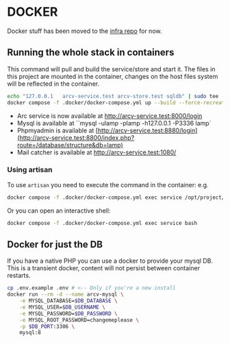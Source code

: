 # DOCKER

Docker stuff has been moved to the [infra repo](https://github.com/neontribe/ARCVInfra) for now.

## Running the whole stack in containers

This command will pull and build the service/store and start it. The files in this project are mounted in the container, changes on the host files system will be reflected in the container.

```bash
echo "127.0.0.1   arcv-service.test arcv-store.test sqldb" | sudo tee -a /etc/hosts
docker compose -f .docker/docker-compose.yml up --build --force-recreate
```

 * Arc service is now available at http://arcv-service.test:8000/login
 * Mysql is available at ``mysql -ulamp -plamp -h127.0.0.1 -P3336 lamp`
 * Phpmyadmin is available at [http://arcv-service.test:8880/login](http://arcv-service.test:8800/index.php?route=/database/structure&db=lamp)
 * Mail catcher is available at http://arcv-service.test:1080/

### Using artisan

To use `artisan` you need to execute the command in the container: e.g.

```bash
docker compose -f .docker/docker-compose.yml exec service /opt/project/artisan tinker
```

Or you can open an interactive shell:

```bash
docker compose -f .docker/docker-compose.yml exec service bash
```

## Docker for just the DB

If you have a native PHP you can use a docker to provide your mysql DB. This is a transient docker, content will not persist between container restarts.

```bash
cp .env.example .env # <-- Only if you're a new install
docker run --rm -d --name arcv-mysql \
    -e MYSQL_DATABASE=$DB_DATABASE \
    -e MYSQL_USER=$DB_USERNAME \
    -e MYSQL_PASSWORD=$DB_PASSWORD \
    -e MYSQL_ROOT_PASSWORD=changemeplease \
    -p $DB_PORT:3306 \
    mysql:8
```



